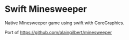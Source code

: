 # Swift Minesweeper

Native Minesweeper game using swift with CoreGraphics.

Port of https://github.com/alaingilbert/minesweeper
